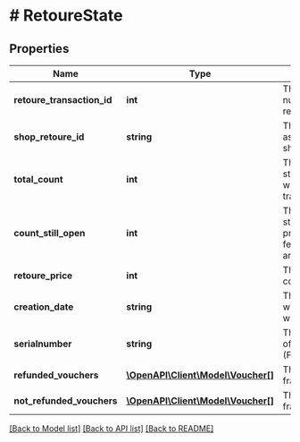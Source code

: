# # RetoureState

## Properties

Name | Type | Description | Notes
------------ | ------------- | ------------- | -------------
**retoure_transaction_id** | **int** | The transaction number for the refund. | [optional]
**shop_retoure_id** | **string** | The id to be assigned by the shop for the refund. |
**total_count** | **int** | The number of stamps processed with this refund transaction. | [optional]
**count_still_open** | **int** | The number of stamps not yet processed. ZINS feedback has not arrived here yet. | [optional]
**retoure_price** | **int** | The total value of confirmed refunds. | [optional]
**creation_date** | **string** | The timestamp when the refund was created. |
**serialnumber** | **string** | The serial number of the Safebox (FrankierAccountId). |
**refunded_vouchers** | [**\OpenAPI\Client\Model\Voucher[]**](Voucher.md) | The list of created franking IDs. |
**not_refunded_vouchers** | [**\OpenAPI\Client\Model\Voucher[]**](Voucher.md) | The list of created franking IDs. |

[[Back to Model list]](../../README.md#models) [[Back to API list]](../../README.md#endpoints) [[Back to README]](../../README.md)

